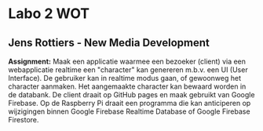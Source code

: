 # Labo 2 WOT

## Jens Rottiers - New Media Development

**Assignment:**
Maak een applicatie waarmee een bezoeker (client) via een webapplicatie realtime een "character" kan genereren m.b.v. een UI (User Interface). De gebruiker kan in realtime modus gaan, of gewoonweg het character aanmaken. Het aangemaakte character kan bewaard worden in de databank. De client draait op GitHub pages en maak gebruikt van Google Firebase. Op de Raspberry Pi draait een programma die kan anticiperen op wijzigingen binnen Google Firebase Realtime Database of Google Firebase Firestore.
